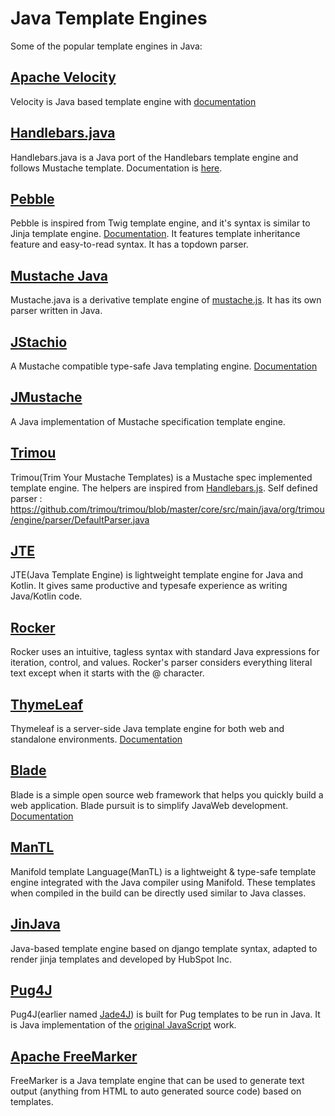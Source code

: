 # Java Template Engines
Some of the popular template engines in Java:

## [Apache Velocity](https://github.com/apache/velocity-engine)
Velocity is Java based template engine with [documentation](https://velocity.apache.org/engine/1.7/user-guide.html)
   
## [Handlebars.java](https://github.com/jknack/handlebars.java)
Handlebars.java is a Java port of the Handlebars template engine and follows Mustache template. Documentation is [here](https://jknack.github.io/handlebars.java/).

## [Pebble](https://github.com/PebbleTemplates/pebble)
Pebble is inspired from Twig template engine, and it's syntax is similar to Jinja template engine. [Documentation](https://pebbletemplates.io/). It features template inheritance feature and easy-to-read syntax. It has a topdown parser. 

## [Mustache Java](https://github.com/spullara/mustache.java)
Mustache.java is a derivative template engine of [mustache.js](http://mustache.github.io/mustache.5.html). It has its own parser written in Java.

## [JStachio](https://github.com/jstachio/jstachio)
A Mustache compatible type-safe Java templating engine. [Documentation](https://jstach.io/doc/jstachio/current/apidocs/)

## [JMustache](https://github.com/samskivert/jmustache)
A Java implementation of Mustache specification template engine.

## [Trimou](https://github.com/trimou/trimou)
Trimou(Trim Your Mustache Templates) is a Mustache spec implemented template engine. The helpers are inspired from [Handlebars.js](http://handlebarsjs.com/). Self defined parser : https://github.com/trimou/trimou/blob/master/core/src/main/java/org/trimou/engine/parser/DefaultParser.java

## [JTE](https://github.com/casid/jte)
JTE(Java Template Engine) is lightweight template engine for Java and Kotlin. It gives same productive and typesafe experience as writing Java/Kotlin code.

## [Rocker](https://github.com/fizzed/rocker)
Rocker uses an intuitive, tagless syntax with standard Java expressions for iteration, control, and values. Rocker's parser considers everything literal text except when it starts with the @ character.

## [ThymeLeaf](https://github.com/thymeleaf/thymeleaf)
Thymeleaf is a server-side Java template engine for both web and standalone environments. [Documentation](https://www.thymeleaf.org/documentation.html)

## [Blade](https://github.com/lets-blade/blade)
Blade is a simple open source web framework that helps you quickly build a web application. Blade pursuit is to simplify JavaWeb development. [Documentation](https://lets-blade.github.io/docs/en/blade-design.html)

## [ManTL](https://github.com/manifold-systems/manifold/tree/master/manifold-deps-parent/manifold-templates)
Manifold template Language(ManTL) is a lightweight & type-safe template engine integrated with the Java compiler using Manifold. These templates when compiled in the build can be directly used similar to Java classes.

## [JinJava](https://github.com/HubSpot/jinjava)
Java-based template engine based on django template syntax, adapted to render jinja templates and developed by HubSpot Inc.

## [Pug4J](https://github.com/neuland/pug4j)
Pug4J(earlier named [Jade4J](https://github.com/neuland/jade4j)) is built for Pug templates to be run in Java. It is Java implementation of the [original JavaScript](https://pugjs.org/api/getting-started.html) work.

## [Apache FreeMarker](https://github.com/apache/freemarker)
FreeMarker is a Java template engine that can be used to generate text output (anything from HTML to auto generated source code) based on templates.
